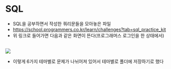 # SQL
- SQL을 공부하면서 작성한 쿼리문들을 모아놓은 파일
- https://school.programmers.co.kr/learn/challenges?tab=sql_practice_kit
- 위 링크로 들어가면 다음과 같은 화면이 뜬다(프로그래머스 로그인을 한 상태에서)
<br>
<img src = "https://user-images.githubusercontent.com/81700507/229082071-21027bf8-43dc-4537-a845-5a156ed22b15.png">

- 이렇게 6가지 테마별로 문제가 나뉘어져 있어서 테마별로 폴더에 저장하기로 했다

